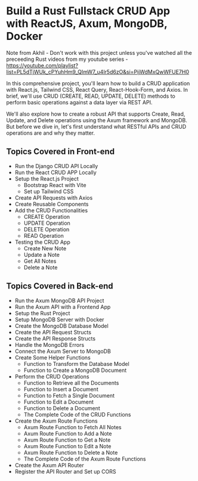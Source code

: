 #  Build a Rust Fullstack CRUD App with ReactJS, Axum, MongoDB, Docker

Note from Akhil - Don't work with this project unless you've watched all the preceeding Rust videos from my youtube series - https://youtube.com/playlist?list=PL5dTjWUk_cPYuhHm9_QImW7_u4lr5d6zO&si=PijWdMxQwWFUE7H0

In this comprehensive project, you'll learn how to build a CRUD application with React.js, Tailwind CSS, React Query, React-Hook-Form, and Axios. In brief, we'll use CRUD (CREATE, READ, UPDATE, DELETE) methods to perform basic operations against a data layer via REST API.

We'll also explore how to create a robust API that supports Create, Read, Update, and Delete operations using the Axum framework and MongoDB. But before we dive in, let's first understand what RESTful APIs and CRUD operations are and why they matter.

## Topics Covered in Front-end

- Run the Django CRUD API Locally
- Run the React CRUD APP Locally
- Setup the React.js Project
    - Bootstrap React with Vite
    - Set up Tailwind CSS
- Create API Requests with Axios
- Create Reusable Components
- Add the CRUD Functionalities
    - CREATE Operation
    - UPDATE Operation
    - DELETE Operation
    - READ Operation
- Testing the CRUD App
    - Create New Note
    - Update a Note
    - Get All Notes
    - Delete a Note

## Topics Covered in Back-end

- Run the Axum MongoDB API Project
- Run the Axum API with a Frontend App
- Setup the Rust Project
- Setup MongoDB Server with Docker
- Create the MongoDB Database Model
- Create the API Request Structs
- Create the API Response Structs
- Handle the MongoDB Errors
- Connect the Axum Server to MongoDB
- Create Some Helper Functions
    - Function to Transform the Database Model
    - Function to Create a MongoDB Document
- Perform the CRUD Operations
    - Function to Retrieve all the Documents
    - Function to Insert a Document
    - Function to Fetch a Single Document
    - Function to Edit a Document
    - Function to Delete a Document
    - The Complete Code of the CRUD Functions
- Create the Axum Route Functions
    - Axum Route Function to Fetch All Notes
    - Axum Route Function to Add a Note
    - Axum Route Function to Get a Note
    - Axum Route Function to Edit a Note
    - Axum Route Function to Delete a Note
    - The Complete Code of the Axum Route Functions
- Create the Axum API Router
- Register the API Router and Set up CORS


